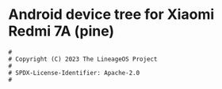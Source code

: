 # Android device tree for Xiaomi Redmi 7A (pine)

```
#
# Copyright (C) 2023 The LineageOS Project
#
# SPDX-License-Identifier: Apache-2.0
#
```
